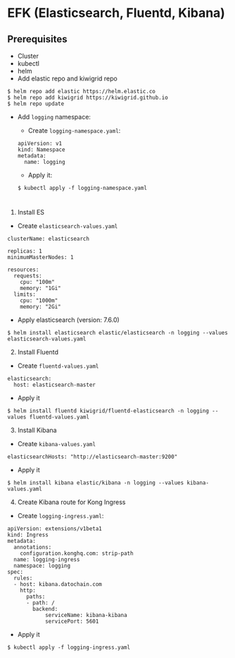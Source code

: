
# EFK (Elasticsearch, Fluentd, Kibana)
## Prerequisites
- Cluster
- kubectl
- helm
- Add elastic repo and kiwigrid repo
```
$ helm repo add elastic https://helm.elastic.co
$ helm repo add kiwigrid https://kiwigrid.github.io
$ helm repo update
```
- Add ```logging``` namespace:
  - Create ```logging-namespace.yaml```:
  ```
  apiVersion: v1
  kind: Namespace
  metadata:
    name: logging
  ```
  
  - Apply it:
  ```
  $ kubectl apply -f logging-namespace.yaml
  ```


#


1. Install ES
- Create ```elasticsearch-values.yaml```
```
clusterName: elasticsearch

replicas: 1
minimumMasterNodes: 1

resources:
  requests:
    cpu: "100m"
    memory: "1Gi"
  limits:
    cpu: "1000m"
    memory: "2Gi"
```

- Apply elasticsearch (version: 7.6.0)
```
$ helm install elasticsearch elastic/elasticsearch -n logging --values elasticsearch-values.yaml
```


2. Install Fluentd
- Create ```fluentd-values.yaml```
```
elasticsearch:
  host: elasticsearch-master
```

- Apply it
```
$ helm install fluentd kiwigrid/fluentd-elasticsearch -n logging --values fluentd-values.yaml
```

3. Install Kibana
- Create ```kibana-values.yaml```
```
elasticsearchHosts: "http://elasticsearch-master:9200"
```

- Apply it
```
$ helm install kibana elastic/kibana -n logging --values kibana-values.yaml
```

4. Create Kibana route for Kong Ingress
- Create ```logging-ingress.yaml```:
```
apiVersion: extensions/v1beta1
kind: Ingress
metadata:
  annotations:
    configuration.konghq.com: strip-path
  name: logging-ingress
  namespace: logging
spec:
  rules:
  - host: kibana.datochain.com
    http:
      paths:
      - path: /
        backend:
            serviceName: kibana-kibana
            servicePort: 5601

```

- Apply it
```
$ kubectl apply -f logging-ingress.yaml
```